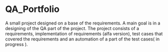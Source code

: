 # QA_Portfolio
A small project designed on a base of the requirements. A main goal is in a designing of the QA part of the project.
The  project consists of a requirements, implementation of requirements (alfa  version), test cases that covered the requirements and an automation of a part of the test cases( in progress ).
